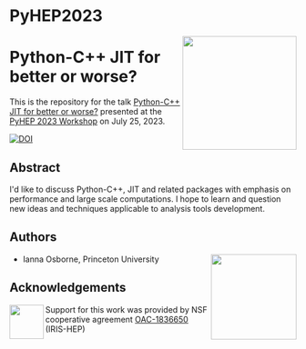 # PyHEP2023
<div>
<img src="img/IRIS-HEP%20logo.png" width="200" align="right"/>
</div>

# Python-C++ JIT for better or worse?

This is the repository for the talk [Python-C++ JIT for better or worse?](https://indico.cern.ch/event/1234156/timetable/#20230725.detailed) presented at the [PyHEP 2023 Workshop](https://indico.cern.ch/event/1234156/) on July 25, 2023.

[![DOI](https://zenodo.org/badge/DOI/10.5281/zenodo.7081586.svg)](https://doi.org/10.5281/zenodo.7081586)

## Abstract

I'd like to discuss Python-C++, JIT and related packages with emphasis on performance and large scale computations. I hope to learn and question new ideas and techniques applicable to analysis tools development.

## Authors
<div>
<img src="img/Princeton%20logo.png" width="150" align="right"/>
</div>

- Ianna Osborne, Princeton University

## Acknowledgements
<div>
<img src="img/NSF%20logo.png" width="60" align="left"/>
</div>

Support for this work was provided by NSF cooperative agreement [OAC-1836650](https://www.nsf.gov/awardsearch/showAward?AWD_ID=1836650) (IRIS-HEP)


